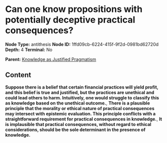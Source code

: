 # Can one know propositions with potentially deceptive practical consequences?

**Node Type:** antithesis
**Node ID:** 1ffd09cb-6224-415f-9f2d-0981bd62720d
**Depth:** 4
**Terminal:** No

**Parent:** [Knowledge as Justified Pragmatism](knowledge-as-justified-pragmatism-synthesis-baa3c4b3-b891-48f2-9cc9-9ff44677b6a3.md)

## Content

**Suppose there is a belief that certain financial practices will yield profit, and this belief is true and justified, but the practices are unethical and could lead others to harm. Intuitively, one would struggle to classify this as knowledge based on the unethical outcome.**, **There is a plausible principle that the morality or ethical nature of practical consequences may intersect with epistemic evaluation. This principle conflicts with a straightforward requirement for practical consequences in knowledge.**, **It is implausible that practical consequences, without regard to ethical considerations, should be the sole determinant in the presence of knowledge.**
